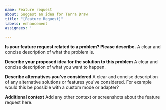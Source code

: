 ```yaml
---
name: Feature request
about: Suggest an idea for Terra Draw
title: "[Feature Request]"
labels: enhancement
assignees: ''

---
```


**Is your feature request related to a problem? Please describe.**
A clear and concise description of what the problem is.

**Describe your proposed idea for the solution to this problem**
A clear and concise description of what you want to happen.

**Describe alternatives you've considered**
A clear and concise description of any alternative solutions or features you've considered. For example would this be possible with a custom mode or adapter?

**Additional context**
Add any other context or screenshots about the feature request here.
